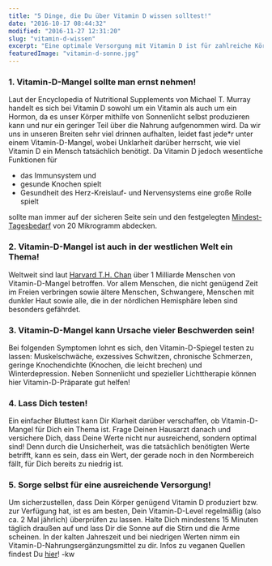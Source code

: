 ```yaml
---
title: "5 Dinge, die Du über Vitamin D wissen solltest!"
date: "2016-10-17 08:44:32"
modified: "2016-11-27 12:31:20"
slug: "vitamin-d-wissen"
excerpt: "Eine optimale Versorgung mit Vitamin D ist für zahlreiche Körperfunktionen unerlässlich! Höchste Zeit, mehr über Vitamin D zu erfahren!"
featuredImage: "vitamin-d-sonne.jpg"
---
```


### 1\. Vitamin-D-Mangel sollte man ernst nehmen!

Laut der Encyclopedia of Nutritional Supplements von Michael T. Murray handelt es sich bei Vitamin D sowohl um ein Vitamin als auch um ein Hormon, da es unser Körper mithilfe von Sonnenlicht selbst produzieren kann und nur ein geringer Teil über die Nahrung aufgenommen wird. Da wir uns in unseren Breiten sehr viel drinnen aufhalten, leidet fast jede\*r unter einem Vitamin-D-Mangel, wobei Unklarheit darüber herrscht, wie viel Vitamin D ein Mensch tatsächlich benötigt. Da Vitamin D jedoch wesentliche Funktionen für

*   das Immunsystem und
*   gesunde Knochen spielt
*   Gesundheit des Herz-Kreislauf- und Nervensystems eine große Rolle spielt

sollte man immer auf der sicheren Seite sein und den festgelegten [Mindest-Tagesbedarf](http://www.vitamind.net/tagesbedarf/) von 20 Mikrogramm abdecken.

### 2\. Vitamin-D-Mangel ist auch in der westlichen Welt ein Thema!

Weltweit sind laut [Harvard T.H. Chan](https://www.hsph.harvard.edu/nutritionsource/vitamin-d/) über 1 Milliarde Menschen von Vitamin-D-Mangel betroffen. Vor allem Menschen, die nicht genügend Zeit im Freien verbringen sowie ältere Menschen, Schwangere, Menschen mit dunkler Haut sowie alle, die in der nördlichen Hemisphäre leben sind besonders gefährdet.

### 3\. Vitamin-D-Mangel kann Ursache vieler Beschwerden sein!

Bei folgenden Symptomen lohnt es sich, den Vitamin-D-Spiegel testen zu lassen: Muskelschwäche, exzessives Schwitzen, chronische Schmerzen, geringe Knochendichte (Knochen, die leicht brechen) und Winterdepression. Neben Sonnenlicht und spezieller Lichttherapie können hier Vitamin-D-Präparate gut helfen!

### 4\. Lass Dich testen!

Ein einfacher Bluttest kann Dir Klarheit darüber verschaffen, ob Vitamin-D-Mangel für Dich ein Thema ist. Frage Deinen Hausarzt danach und versichere Dich, dass Deine Werte nicht nur ausreichend, sondern optimal sind! Denn durch die Unsicherheit, was die tatsächlich benötigten Werte betrifft, kann es sein, dass ein Wert, der gerade noch in den Normbereich fällt, für Dich bereits zu niedrig ist.

### 5\. Sorge selbst für eine ausreichende Versorgung!

Um sicherzustellen, dass Dein Körper genügend Vitamin D produziert bzw. zur Verfügung hat, ist es am besten, Dein Vitamin-D-Level regelmäßig (also ca. 2 Mal jährlich) überprüfen zu lassen. Halte Dich mindestens 15 Minuten täglich draußen auf und lass Dir die Sonne auf die Stirn und die Arme scheinen. In der kalten Jahreszeit und bei niedrigen Werten nimm ein Vitamin-D-Nahrungsergänzungsmittel zu dir. Infos zu veganen Quellen findest Du [hier](https://www.veganblatt.com/vitamin-d)! -kw